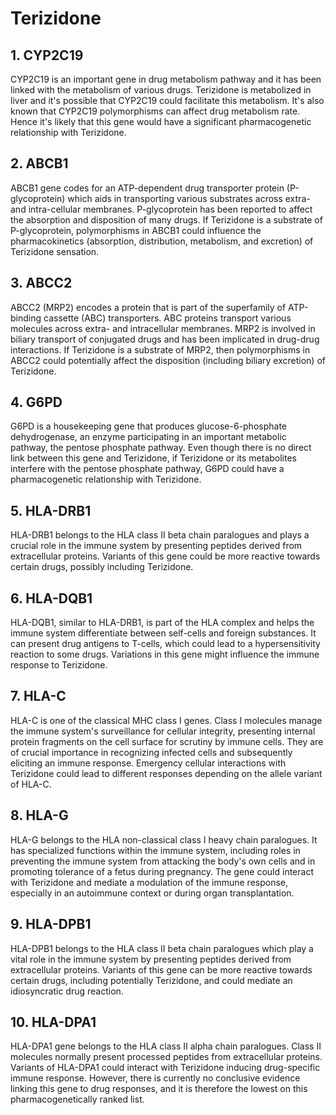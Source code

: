 # Terizidone
## 1. CYP2C19
CYP2C19 is an important gene in drug metabolism pathway and it has been linked with the metabolism of various drugs. Terizidone is metabolized in liver and it's possible that CYP2C19 could facilitate this metabolism. It's also known that CYP2C19 polymorphisms can affect drug metabolism rate. Hence it's likely that this gene would have a significant pharmacogenetic relationship with Terizidone.
## 2. ABCB1
ABCB1 gene codes for an ATP-dependent drug transporter protein (P-glycoprotein) which aids in transporting various substrates across extra- and intra-cellular membranes. P-glycoprotein has been reported to affect the absorption and disposition of many drugs. If Terizidone is a substrate of P-glycoprotein, polymorphisms in ABCB1 could influence the pharmacokinetics (absorption, distribution, metabolism, and excretion) of Terizidone sensation.
## 3. ABCC2
ABCC2 (MRP2) encodes a protein that is part of the superfamily of ATP-binding cassette (ABC) transporters. ABC proteins transport various molecules across extra- and intracellular membranes. MRP2 is involved in biliary transport of conjugated drugs and has been implicated in drug-drug interactions. If Terizidone is a substrate of MRP2, then polymorphisms in ABCC2 could potentially affect the disposition (including biliary excretion) of Terizidone.
## 4. G6PD
G6PD is a housekeeping gene that produces glucose-6-phosphate dehydrogenase, an enzyme participating in an important metabolic pathway, the pentose phosphate pathway. Even though there is no direct link between this gene and Terizidone, if Terizidone or its metabolites interfere with the pentose phosphate pathway, G6PD could have a pharmacogenetic relationship with Terizidone.
## 5. HLA-DRB1
HLA-DRB1 belongs to the HLA class II beta chain paralogues and plays a crucial role in the immune system by presenting peptides derived from extracellular proteins. Variants of this gene could be more reactive towards certain drugs, possibly including Terizidone.
## 6. HLA-DQB1
HLA-DQB1, similar to HLA-DRB1, is part of the HLA complex and helps the immune system differentiate between self-cells and foreign substances. It can present drug antigens to T-cells, which could lead to a hypersensitivity reaction to some drugs. Variations in this gene might influence the immune response to Terizidone.
## 7. HLA-C
HLA-C is one of the classical MHC class I genes. Class I molecules manage the immune system's surveillance for cellular integrity, presenting internal protein fragments on the cell surface for scrutiny by immune cells. They are of crucial importance in recognizing infected cells and subsequently eliciting an immune response. Emergency cellular interactions with Terizidone could lead to different responses depending on the allele variant of HLA-C.
## 8. HLA-G
HLA-G belongs to the HLA non-classical class I heavy chain paralogues. It has specialized functions within the immune system, including roles in preventing the immune system from attacking the body's own cells and in promoting tolerance of a fetus during pregnancy. The gene could interact with Terizidone and mediate a modulation of the immune response, especially in an autoimmune context or during organ transplantation.
## 9. HLA-DPB1
HLA-DPB1 belongs to the HLA class II beta chain paralogues which play a vital role in the immune system by presenting peptides derived from extracellular proteins. Variants of this gene can be more reactive towards certain drugs, including potentially Terizidone, and could mediate an idiosyncratic drug reaction.
## 10. HLA-DPA1
HLA-DPA1 gene belongs to the  HLA class II alpha chain paralogues. Class II molecules normally present processed peptides from extracellular proteins. Variants of HLA-DPA1 could interact with Terizidone inducing drug-specific immune response. However, there is currently no conclusive evidence linking this gene to drug responses, and it is therefore the lowest on this pharmacogenetically ranked list.
